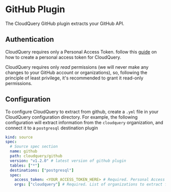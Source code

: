 # GitHub Plugin

The CloudQuery GitHub plugin extracts your GitHub API.

## Authentication

CloudQuery requires only a Personal Access Token. follow this [guide](https://docs.github.com/en/enterprise-server@3.4/authentication/keeping-your-account-and-data-secure/creating-a-personal-access-token) on how to create a personal access token for CloudQuery.

CloudQuery requires only *read* permissions (we will never make any changes to your GitHub account or organizations),
so, following the principle of least privilege, it's recommended to grant it read-only permissions.

## Configuration

To configure CloudQuery to extract from github, create a `.yml` file in your CloudQuery configuration directory.
For example, the following configuration will extract information from the `cloudquery` organization, and connect it to a `postgresql` destination plugin

```yml
kind: source
spec:
  # Source spec section
  name: github
  path: cloudquery/github
  version: "v1.2.0" # latest version of github plugin
  tables: ["*"]
  destinations: ["postgresql"]
  spec:
    access_token: <YOUR_ACCESS_TOKEN_HERE> # Required. Personal Access Token
    orgs: ["cloudquery"] # Required. List of organizations to extract from
```

